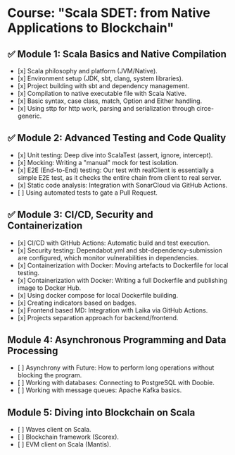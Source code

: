 # Course: "Scala SDET: from Native Applications to Blockchain"

## ✅ Module 1: Scala Basics and Native Compilation
*   \[x\] Scala philosophy and platform (JVM/Native).
*   \[x\] Environment setup (JDK, sbt, clang, system libraries).
*   \[x\] Project building with sbt and dependency management.
*   \[x\] Compilation to native executable file with Scala Native.
*   \[x\] Basic syntax, case class, match, Option and Either handling.
*   \[x\] Using sttp for http work, parsing and serialization through circe-generic.

## ✅ Module 2: Advanced Testing and Code Quality
*   \[x\] Unit testing: Deep dive into ScalaTest (assert, ignore, intercept).
*   \[x\] Mocking: Writing a "manual" mock for test isolation.
*   \[x\] E2E (End-to-End) testing: Our test with realClient is essentially a simple E2E test, as it checks the entire chain from client to real server.
*   \[x\] Static code analysis: Integration with SonarCloud via GitHub Actions.
*   \[ \] Using automated tests to gate a Pull Request.

## ✅ Module 3: CI/CD, Security and Containerization
*   \[x\] CI/CD with GitHub Actions: Automatic build and test execution.
*   \[x\] Security testing: Dependabot.yml and sbt-dependency-submission are configured, which monitor vulnerabilities in dependencies.
*   \[x\] Containerization with Docker: Moving artefacts to Dockerfile for local testing.
*   \[x\] Containerization with Docker: Writing a full Dockerfile and publishing image to Docker Hub.
*   \[x\] Using docker compose for local Dockerfile building.
*   \[x\] Creating indicators based on badges.
*   \[x\] Frontend based MD: Integration with Laika via GitHub Actions.
*   \[x\] Projects separation approach for backend/frontend.

## Module 4: Asynchronous Programming and Data Processing
*   \[ \] Asynchrony with Future: How to perform long operations without blocking the program.
*   \[ \] Working with databases: Connecting to PostgreSQL with Doobie.
*   \[ \] Working with message queues: Apache Kafka basics.

## Module 5: Diving into Blockchain on Scala
*   \[ \] Waves client on Scala.
*   \[ \] Blockchain framework (Scorex).
*   \[ \] EVM client on Scala (Mantis).